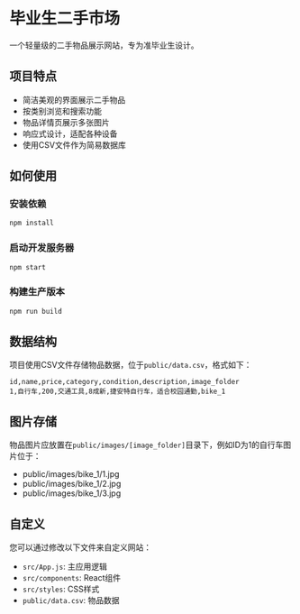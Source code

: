 # 毕业生二手市场

一个轻量级的二手物品展示网站，专为准毕业生设计。

## 项目特点

- 简洁美观的界面展示二手物品
- 按类别浏览和搜索功能
- 物品详情页展示多张图片
- 响应式设计，适配各种设备
- 使用CSV文件作为简易数据库

## 如何使用

### 安装依赖

```bash
npm install
```

### 启动开发服务器

```bash
npm start
```

### 构建生产版本

```bash
npm run build
```

## 数据结构

项目使用CSV文件存储物品数据，位于`public/data.csv`，格式如下：

```
id,name,price,category,condition,description,image_folder
1,自行车,200,交通工具,8成新,捷安特自行车，适合校园通勤,bike_1
```

## 图片存储

物品图片应放置在`public/images/[image_folder]`目录下，例如ID为1的自行车图片位于：
- public/images/bike_1/1.jpg
- public/images/bike_1/2.jpg
- public/images/bike_1/3.jpg

## 自定义

您可以通过修改以下文件来自定义网站：

- `src/App.js`: 主应用逻辑
- `src/components`: React组件
- `src/styles`: CSS样式
- `public/data.csv`: 物品数据 